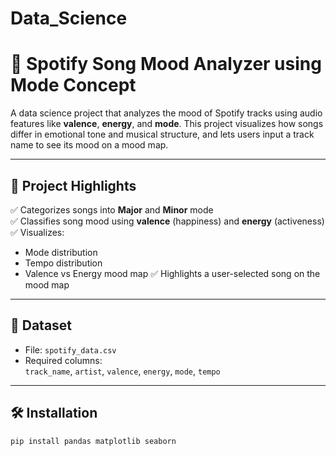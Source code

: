 # Data_Science

# 🎵 Spotify Song Mood Analyzer using Mode Concept

A data science project that analyzes the mood of Spotify tracks using audio features like **valence**, **energy**, and **mode**. This project visualizes how songs differ in emotional tone and musical structure, and lets users input a track name to see its mood on a mood map.

---

## 📌 Project Highlights

✅ Categorizes songs into **Major** and **Minor** mode  
✅ Classifies song mood using **valence** (happiness) and **energy** (activeness)  
✅ Visualizes:
- Mode distribution
- Tempo distribution
- Valence vs Energy mood map
✅ Highlights a user-selected song on the mood map

---

## 📂 Dataset

- File: `spotify_data.csv`
- Required columns:  
  `track_name`, `artist`, `valence`, `energy`, `mode`, `tempo`

---

## 🛠️ Installation

```bash
pip install pandas matplotlib seaborn
